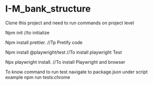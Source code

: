 # I-M_bank_structure
Clone this project and need to run commands on project level

Npm init //to initialize

Npm install prettier. //Tp Pretify code

Npm install @playwright/test  //To install playwright Test

Npx playwright install. //To install Playwright and browser 

To know command to run test navigate to  package.json under script
example npm run tests:chrome
